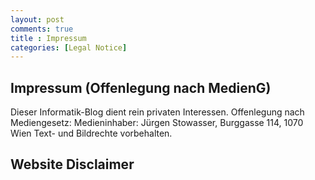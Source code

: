 ```yaml
---
layout: post
comments: true
title : Impressum
categories: [Legal Notice]
---
```


## Impressum (Offenlegung nach MedienG)

Dieser Informatik-Blog dient rein privaten Interessen.
Offenlegung nach Mediengesetz:
Medieninhaber: Jürgen Stowasser, Burggasse 114, 1070 Wien
Text- und Bildrechte vorbehalten.


## Website Disclaimer



